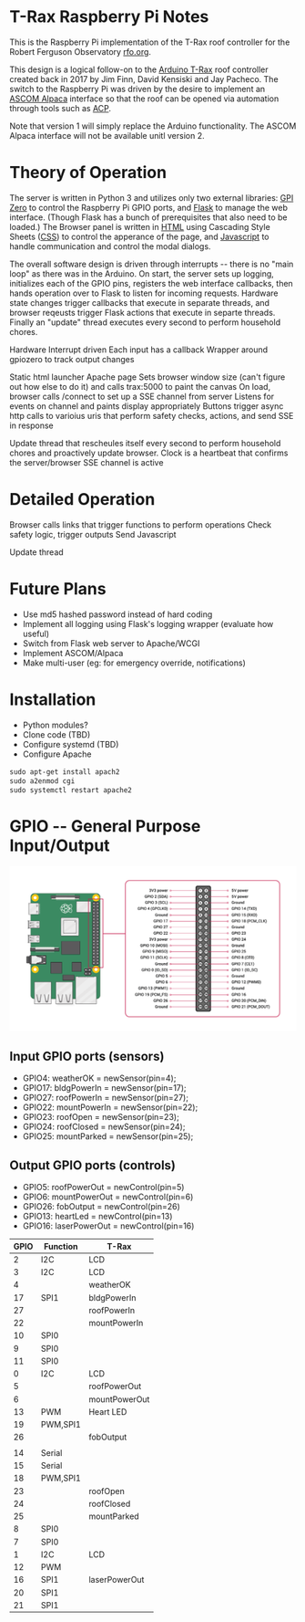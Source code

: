 # T-Rax Raspberry Pi Notes

This is the Raspberry Pi implementation of the T-Rax roof controller for the Robert Ferguson Observatory
[rfo.org](https://rfo.org).

This design is a logical follow-on to the [Arduino T-Rax](https://github.com/votmoa/trax-arduino) roof controller
created back in 2017 by Jim Finn, David Kensiski and Jay Pacheco.  The switch to the Raspberry Pi was driven by the desire
to implement an [ASCOM Alpaca](https://ascom-standards.org/Developer/Alpaca.htm) interface so that the roof
can be opened via automation through tools such as [ACP](https://acpx.dc3.com/).

Note that version 1 will simply replace the Arduino functionality.  The ASCOM Alpaca interface will not be
available unitl version 2.

# Theory of Operation

The server is written in Python 3 and utilizes only two external libraries:
[GPI Zero](https://gpiozero.readthedocs.io/en/stable/) to control the Raspberry Pi GPIO ports, and
[Flask](https://flask.palletsprojects.com/en/1.1.x/) to manage the web interface.  (Though Flask
has a bunch of prerequisites that also need to be loaded.)
The Browser panel is written in [HTML](https://www.w3schools.com/html/default.asp) using
Cascading Style Sheets ([CSS](https://www.w3schools.com/css/default.asp)) to control the apperance of the page, and
[Javascript](https://www.w3schools.com/js/default.asp) to handle communication and control the modal dialogs.

The overall software design is driven through interrupts -- there is no "main loop" as there was in the Arduino.
On start, the server sets  up logging, initializes each of the
GPIO pins, registers the web interface callbacks, then hands operation over to Flask to listen for incoming requests.
Hardware state changes trigger callbacks that execute in separate threads, and browser reqeusts trigger Flask
actions that execute in separte threads.  Finally an "update" thread executes every second to perform household chores.


Hardware Interrupt driven
Each input has a callback
Wrapper around gpiozero to track output changes

Static html launcher Apache page
Sets browser window size (can't figure out how else to do it) and calls trax:5000 to paint the canvas
On load, browser calls /connect to set up a SSE channel from server
Listens for events on channel and paints display appropriately
Buttons trigger async http calls to varioius uris that perform safety checks, actions, and send SSE in response

Update thread that rescheules itself every second to perform household chores and proactively update browser.
Clock is a heartbeat that confirms the server/browser SSE channel is active

# Detailed Operation

Browser
 calls links that trigger functions to perform operations
  Check safety logic, trigger outputs
  Send 
Javascript 

Update thread 


# Future Plans

* Use md5 hashed password instead of hard coding
* Implement all logging using Flask's logging wrapper (evaluate how useful)
* Switch from Flask web server to Apache/WCGI
* Implement ASCOM/Alpaca
* Make multi-user (eg: for emergency override, notifications)


# Installation

* Python modules?
* Clone code (TBD)
* Configure systemd (TBD)
* Configure Apache

```
sudo apt-get install apach2
sudo a2enmod cgi
sudo systemctl restart apache2
```

# GPIO -- General Purpose Input/Output

![GPIO Pinout Diagram](GPIO-Pinout-Diagram-2.png)

## Input GPIO ports (sensors)

* GPIO4: weatherOK = newSensor(pin=4);
* GPIO17: bldgPowerIn = newSensor(pin=17);
* GPIO27: roofPowerIn = newSensor(pin=27);
* GPIO22: mountPowerIn = newSensor(pin=22);
* GPIO23: roofOpen = newSensor(pin=23);
* GPIO24: roofClosed = newSensor(pin=24);
* GPIO25: mountParked = newSensor(pin=25);

## Output GPIO ports (controls)

* GPIO5: roofPowerOut = newControl(pin=5)
* GPIO6: mountPowerOut = newControl(pin=6)
* GPIO26: fobOutput = newControl(pin=26)
* GPIO13: heartLed = newControl(pin=13)
* GPIO16: laserPowerOut = newControl(pin=16)

| GPIO | Function | T-Rax |
| ---- | -------- | ----- |
| 2    | I2C      | LCD   |
| 3    | I2C      | LCD   |
| 4    |          | weatherOK |
| 17   | SPI1     | bldgPowerIn |
| 27   |          | roofPowerIn |
| 22   |          | mountPowerIn |
| 10   | SPI0     |  |
| 9    | SPI0     |  |
| 11   | SPI0     |  |
| 0    | I2C      | LCD   |
| 5   |           | roofPowerOut |
| 6   |           | mountPowerOut |
| 13   | PWM      | Heart LED |
| 19   | PWM,SPI1 |  |
| 26   |          | fobOutput |
| | | |
| 14   | Serial   |  |
| 15   | Serial   |  |
| 18   | PWM,SPI1 |  |
| 23   |          | roofOpen |
| 24   |          | roofClosed |
| 25   |          | mountParked |
| 8    | SPI0     |  |
| 7    | SPI0     |  |
| 1    | I2C      | LCD   |
| 12   | PWM      |  |
| 16   | SPI1     | laserPowerOut |
| 20   | SPI1     |  |
| 21   | SPI1     |  |
